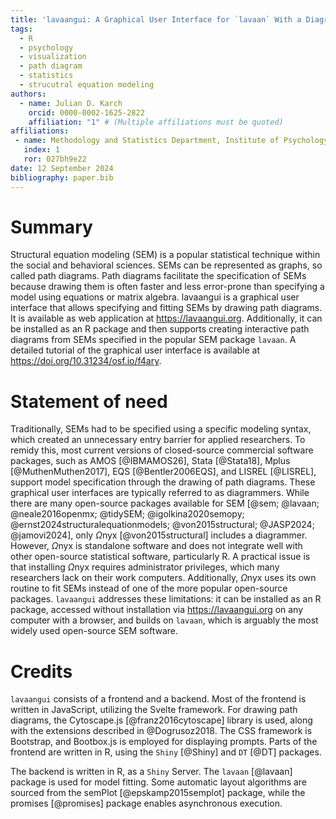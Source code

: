 ```yaml
---
title: 'lavaangui: A Graphical User Interface for `lavaan` With a Diagrammer'
tags:
  - R
  - psychology
  - visualization
  - path diagram
  - statistics
  - strucutral equation modeling
authors:
  - name: Julian D. Karch
    orcid: 0000-0002-1625-2822
    affiliation: "1" # (Multiple affiliations must be quoted)
affiliations:
 - name: Methodology and Statistics Department, Institute of Psychology, Leiden University, Leiden, the Netherlands
   index: 1
   ror: 027bh9e22
date: 12 September 2024
bibliography: paper.bib
---
```


# Summary

Structural equation modeling (SEM) is a popular statistical technique within the social and behavioral sciences. 
SEMs can be represented as graphs, so called path diagrams. Path diagrams facilitate the specification of SEMs because drawing them is often faster and less error-prone than specifying a model using equations or matrix algebra. lavaangui is a graphical user interface that allows specifying and fitting SEMs by drawing path diagrams. It is available as web application at https://lavaangui.org. Additionally, it can be installed as an R package and then supports creating interactive path diagrams from SEMs specified in the popular SEM package `lavaan`. A detailed tutorial of the graphical user interface is available at https://doi.org/10.31234/osf.io/f4ary.

# Statement of need

Traditionally, SEMs had to be specified using a specific modeling syntax, which created an unnecessary entry barrier for applied researchers. To remidy this, most current versions of closed-source commercial software packages, such as AMOS [@IBMAMOS26], Stata [@Stata18], Mplus [@MuthenMuthen2017], EQS [@Bentler2006EQS], and LISREL [@LISREL], support model specification through the drawing of path diagrams. These graphical user interfaces are typically referred to as diagrammers. While there are many open-source packages available for SEM [@sem; @lavaan; @neale2016openmx; @tidySEM; @igolkina2020semopy; @ernst2024structuralequationmodels; @von2015structural; @JASP2024; @jamovi2024], only $\Omega$nyx [@von2015structural] includes a diagrammer. However, $\Omega$nyx is standalone software and does not integrate well with other open-source statistical software, particularly R. A practical issue is that installing $\Omega$nyx requires administrator privileges, which many researchers lack on their work computers. Additionally, $\Omega$nyx uses its own routine to fit SEMs instead of one of the more popular open-source packages. `lavaangui` addresses these limitations: it can be installed as an R package, accessed without installation via https://lavaangui.org on any computer with a browser, and builds on `lavaan`, which is arguably the most widely used open-source SEM software.

# Credits

`lavaangui` consists of a frontend and a backend. Most of the frontend is written in JavaScript, utilizing the Svelte framework. For drawing path diagrams, the Cytoscape.js [@franz2016cytoscape] library is used, along with the extensions described in @Dogrusoz2018. The CSS framework is Bootstrap, and Bootbox.js is employed for displaying prompts. Parts of the frontend are written in R, using the `Shiny` [@Shiny] and `DT` [@DT] packages.

The backend is written in R, as a `Shiny` Server. The `lavaan` [@lavaan] package is used for model fitting. Some automatic layout algorithms are sourced from the semPlot [@epskamp2015semplot] package, while the promises [@promises] package enables asynchronous execution.

